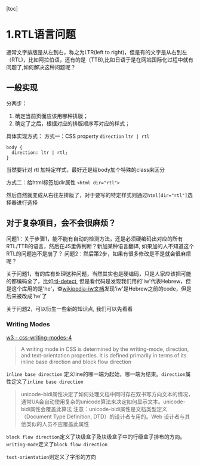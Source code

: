 [toc]
# 1.RTL语言问题
通常文字排版是从左到右，称之为LTR(left to right)，但是有的文字是从右到左（RTL)，比如阿拉伯语，还有的是（TTB),比如日语于是在网站国际化过程中就有问题了,如何解决这种问题呢？

## 一般实现
分两步：
1. 确定当前页面应该用哪种排版；
2. 确定了之后，根据对应的排版顺序写对应的样式；

具体实现方式：
方式一：CSS property `direction` `ltr | rtl`
```
body {
  direction: ltr | rtl;
}
```
当然要针对 rtl 加特定样式，最好还是给body加个特殊的class来区分

方式二：给html标签加dir属性 `<html dir="rtl">`

然后自然就变成从右往左排版了，对于要写的特定样式则通过`html[dir="rtl"]`选择器进行选择


## 对于复杂项目，会不会很麻烦？

问题1：关于步骤1，能不能有自动的检测方法，还是必须硬编码出对应的所有RTL/TTB的语言，然后在JS里做判断？新加某种语言翻译, 如果加的人不知道这个RTL的问题岂不是崩了？
问题2：然后第2步，如果有很多修改是不是就会很麻烦呢？

关于问题1，有的库有处理这种问题，当然其实也是硬编码，只是人家应该把可能的都编码全了，比如[rtl-detect](https://github.com/shadiabuhilal/rtl-detect), 但是看代码是发现我们用的'iw'代表Hebrew，但是这个库用的是'he'，查[wikipedia-iw文档](https://en.wikipedia.org/wiki/IW)发现'iw'是Hebrew之前的code，但是后来被改成'he'了 

关于问题2，可以衍生一些新的知识点, 我们可以先看看

### Writing Modes
[w3 - css-writing-modes-4](https://www.w3.org/TR/css-writing-modes-4/)
>A writing mode in CSS is determined by the writing-mode, direction, and text-orientation properties. It is defined primarily in terms of its inline base direction and block flow direction

`inline base direction` 定义line的哪一端为起始，哪一端为结束。`direction`属性定义了`inline base direction`
> unicode-bidi属性决定了如何处理文档中同时存在双书写方向文本的情况，通常UA会自动使用复杂的unicode算法来决定如何显示文本。unicode-bidi属性会覆盖此算法
> 注意：unicode-bidi属性是文档类型定义（Document Type Definition, DTD）的设计者专用的。Web 设计者与其他类似的人员不应覆盖此属性

`block flow direction`定义了块级盒子及块级盒子中的行级盒子排布的方向。  `writing-mode`定义了`block flow direction`

`text-orientation`则定义了字形的方向
